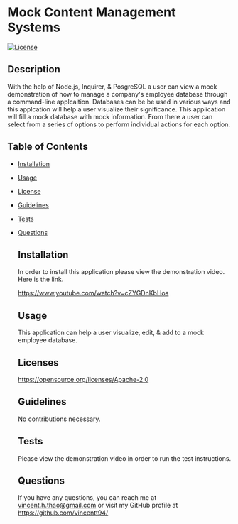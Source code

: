 # Mock Content Management Systems
  [![License](https://img.shields.io/badge/License-Apache%202.0-blue.svg)](https://opensource.org/licenses/Apache-2.0)  

  ## Description
  With the help of Node.js, Inquirer, & PosgreSQL a user can view a mock demonstration of how to manage a company's employee database through a command-line applcaition.  Databases can be be used in various ways and this applcation will help a user visualize their significance.  This application will fill a mock database with mock information.  From there a  user can select from a series of options to perform individual actions for each option.  

## Table of Contents
- [Installation](#installation)
- [Usage](#usage)
- [License](#license)
- [Guidelines](#guidelines)
- [Tests](#tests)
- [Questions](#questions)

  ## Installation
  In order to install this application please view the  demonstration video.  Here is the link.

  https://www.youtube.com/watch?v=cZYGDnKbHos

  ## Usage
  This application can help a user visualize, edit, & add to a mock employee database.

  ## Licenses
  https://opensource.org/licenses/Apache-2.0

  ## Guidelines 
  No contributions necessary.

  ## Tests
  Please view the demonstration video in order to run the test instructions.

  ## Questions
  If you have any questions, you can reach me at vincent.h.thao@gmail.com or visit my GitHub profile at https://github.com/vincentt94/


